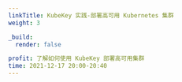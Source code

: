 ```yaml
---
linkTitle: KubeKey 实践-部署高可用 Kubernetes 集群
weight: 3

_build:
  render: false

profit: 了解如何使用 KubeKey 部署高可用集群
time: 2021-12-17 20:00-20:40
---
```


